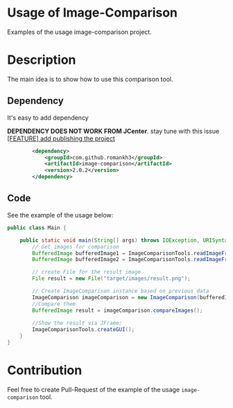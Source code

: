# Usage of Image-Comparison
Examples of the usage image-comparison project.

# Description
The main idea is to show how to use this comparison tool.

## Dependency
It's easy to add dependency

**DEPENDENCY DOES NOT WORK FROM JCenter**. 
stay tune with this issue [[FEATURE] add publishing the project](https://github.com/romankh3/image-comparison/issues/33)
```xml
        <dependency>
            <groupId>com.github.romankh3</groupId>
            <artifactId>image-comparison</artifactId>
            <version>2.0.2</version>
        </dependency>
```

## Code
See the example of the usage below:
```java
public class Main {

    public static void main(String[] args) throws IOException, URISyntaxException {
        // Get images for comparison
        BufferedImage bufferedImage1 = ImageComparisonTools.readImageFromResources("image1.png");
        BufferedImage bufferedImage2 = ImageComparisonTools.readImageFromResources("image2.png");

        // create File for the result image
        File result = new File("target/images/result.png");

        // Create ImageComparison instance based on previous data
        ImageComparison imageComparison = new ImageComparison(bufferedImage1, bufferedImage2, result);
        //Compare them
        BufferedImage result = imageComparison.compareImages();
        
        //Show the result via JFrame:
        ImageComparisonTools.createGUI();
    }
}
```

# Contribution
Feel free to create Pull-Request of the example of the usage `image-comparison` tool.
